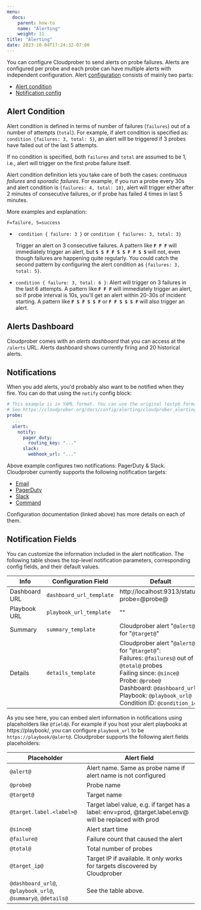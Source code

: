 ```yaml
---
menu:
  docs:
    parent: how-to
    name: "Alerting"
    weight: 11
title: "Alerting"
date: 2023-10-04T17:24:32-07:00
---
```


You can configure Cloudprober to send alerts on probe failures. Alerts are
configured per probe and each probe can have multiple alerts with independent
configuration. Alert
[configuration](/docs/config/alerting/#cloudprober_alerting_AlertConf) consists
of mainly two parts:

- [Alert condition](/docs/config/alerting/#cloudprober_alerting_Condition)
- [Notification config](/docs/config/alerting/#cloudprober_alerting_NotifyConfig)

## Alert Condition

Alert condition is defined in terms of number of failures (`failures`) out of a
number of attempts (`total`). For example, if alert condition is specified as:
`condition {failures: 3, total: 5}`, an alert will be triggered if 3 probes have
failed out of the last 5 attempts.

If no condition is specified, both `failures` and `total` are assumed to be 1,
i.e., alert will trigger on the first probe failure itself.

Alert condition definition lets you take care of both the cases: _continuous
failures_ and _sporadic failures_. For example, if you run a probe every 30s and
alert condition is `{failures: 4, total: 10}`, alert will trigger either after 2
minutes of consecutive failures, or if probe has failed 4 times in last 5
minutes.

More examples and explanation:

`F=failure, S=success`

- ` condition { failure: 3 }` or `condition { failures: 3, total: 3} `

  Trigger an alert on 3 consecutive failures. A pattern like **`F F F`** will
  immediately trigger an alert, but **`S S F F S S F F S S`** will not, even
  though failures are happening quite regularly. You could catch the second
  pattern by configuring the alert condition as `{failures: 3, total: 5}`.

- `condition { failure: 3, total: 6 }`: Alert will trigger on 3 failures in the
  last 6 attempts. A pattern like **`F F F`** will immediately trigger an alert,
  so if probe interval is 10s, you'll get an alert within 20-30s of incident
  starting. A pattern like **`F S F S S F`** or **`F F S S S F`** will also
  trigger an alert.

## Alerts Dashboard

Cloudprober comes with an _alerts dashboard_ that you can access at the
`/alerts` URL. Alerts dashboard shows currently firing and 20 historical alerts.

## Notifications

When you add alerts, you'd probably also want to be notified when they fire. You
can do that using the `notify` config block:

```yaml
# This example is in YAML format. You can use the original textpb format too.
# See https://cloudprober.org/docs/config/alerting/cloudprober_alerting_AlertConf
probe:
  ...
  alert:
    notify:
      pager_duty:
        routing_key: "..."
      slack:
        webhook_url: "..."
```

Above example configures two notifications: PagerDuty & Slack. Cloudprober
currently supports the following notification targets:

- [Email](/docs/config/alerting/#cloudprober_alerting_Email)
- [PagerDuty](/docs/config/alerting/#cloudprober_alerting_PagerDuty)
- [Slack](/docs/config/alerting/#cloudprober_alerting_Slack)
- [Command](/docs/config/alerting/#cloudprober_alerting_NotifyConfig)

Configuration documentation (linked above) has more details on each of them.

## Notification Fields

You can customize the information included in the alert notification. The
following table shows the top-level notification parameters, corresponding
config fields, and their default values.

| Info          | Configuration Field      | Default                                                                                                                                                                                                                                                  |
| ------------- | ------------------------ | -------------------------------------------------------------------------------------------------------------------------------------------------------------------------------------------------------------------------------------------------------- |
| Dashboard URL | `dashboard_url_template` | http://localhost:9313/status?probe=@probe@                                                                                                                                                                                                               |
| Playbook URL  | `playbook_url_template`  | ""                                                                                                                                                                                                                                                       |
| Summary       | `summary_template`       | Cloudprober alert "`@alert@`" for "`@target@`"                                                                                                                                                                                                           |
| Details       | `details_template`       | Cloudprober alert "`@alert@`" for "`@target@`":<br/>Failures: `@failures@` out of `@total@` probes<br/>Failing since: `@since@`<br>Probe: `@probe@`<br/> Dashboard: `@dashboard_url@`<br/> Playbook: `@playbook_url@`<br/>Condition ID: `@condition_id@` |

As you see here, you can embed alert information in notifications using
placeholders like `@field@`. For example if you host your alert playbooks at
https://playbook/<alertname>, you can configure `playbook_url` to be
`https://playbook/@alert@`. Cloudprober supports the following alert fields
placeholders:

| Placeholder                                                   | Alert field                                                                                             |
| ------------------------------------------------------------- | ------------------------------------------------------------------------------------------------------- |
| `@alert@`                                                     | Alert name. Same as probe name if alert name is not configured                                          |
| `@probe@`                                                     | Probe name                                                                                              |
| `@target@`                                                    | Target name                                                                                             |
| `@target.label.<label>@`                                      | Target label value, e.g. if target has a label: env=prod, @target.label.env@ will be replaced with prod |
| `@since@`                                                     | Alert start time                                                                                        |
| `@failure@`                                                   | Failure count that caused the alert                                                                     |
| `@total@`                                                     | Total number of probes                                                                                  |
| `@target_ip@`                                                 | Target IP if available. It only works for targets discovered by Cloudprober                             |
| `@dashboard_url@`, `@playbook_url@`, `@summary@`, `@details@` | See the table above.                                                                                    |
